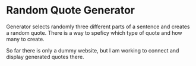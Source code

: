 # Random Quote Generator

Generator selects randomly three different parts of a sentence and creates a random quote.
There is a way to speficy which type of quote and how many to create.

So far there is only a dummy website, but I am working to connect and display generated quotes there.
